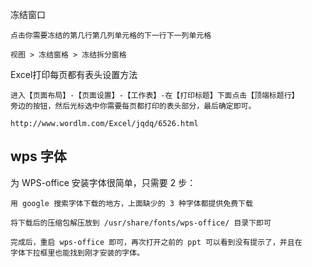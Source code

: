 冻结窗口

    点击你需要冻结的第几行第几列单元格的下一行下一列单元格

    视图 > 冻结窗格 > 冻结拆分窗格

Excel打印每页都有表头设置方法

    进入【页面布局】-【页面设置】-【工作表】-在【打印标题】下面点击【顶端标题行】
    旁边的按钮，然后光标选中你需要每页都打印的表头部分，最后确定即可。

    http://www.wordlm.com/Excel/jqdq/6526.html

## wps 字体

为 WPS-office 安装字体很简单，只需要 2 步：

    用 google 搜索字体下载的地方，上面缺少的 3 种字体都提供免费下载

    将下载后的压缩包解压放到 /usr/share/fonts/wps-office/ 目录下即可

    完成后，重启 wps-office 即可，再次打开之前的 ppt 可以看到没有提示了，并且在
    字体下拉框里也能找到刚才安装的字体。
